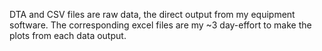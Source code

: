 DTA and CSV files are raw data, the direct output from my equipment software.
The corresponding excel files are my ~3 day-effort to make the plots from each data output.

